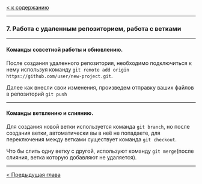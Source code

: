 [< к содержанию](/readme.md)

----

### 7. Работа с удаленным репозиторием, работа с ветками

----

#### Команды совсетной работы и обновлению.
После создания удаленного репозитория, необходимо подключиться к нему используя команду `git remote add origin https://github.com/user/new-project.git`.

Далее как внесли свои изменения, произведем отправку ваших файлов в репозиторий `git push`

----

#### Команды ветвлению и слиянию.

Для создания новой ветки используется команда `git branch`, но после создания ветки, автоматически вы в неё не попадаете, для переключения между ветками существует команда `git checkout`.

Что бы слить одну ветку с другой, используют команду `git merge`(после слияния, ветка которую добавляют не удаляется).

---

[< Предыдущая глава](/content/6.%20Создание%20репозитория%20на%20GitHub.md)